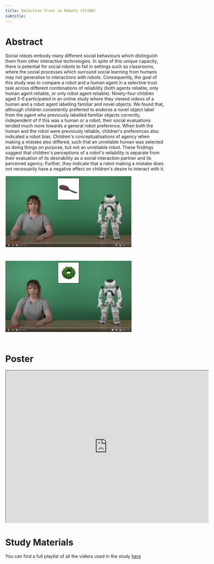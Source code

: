```yaml
---
title: Selective Trust in Robots (STiRO)
subtitle: 
---
```


# Abstract

Social robots embody many different social behaviours which distinguish them from other interactive technologies. In spite of this unique capacity, there is potential for social robots to fail in settings such as classrooms, where the social processes which surround social learning from humans may not generalise to interactions with robots. Consequently, the goal of this study was to compare a robot and a human agent in a selective trust task across different combinations of reliability (both agents reliable, only human agent reliable, or only robot agent reliable). Ninety-four children aged 3-6 participated in an online study where they viewed videos of a human and a robot agent labelling familiar and novel objects. We found that, although children consistently preferred to endorse a novel object label from the agent who previously labelled familiar objects correctly, independent of if this was a human or a robot, their social evaluations tended much more towards a general robot preference. When both the human and the robot were previously reliable, children's preferences also indicated a robot bias. Children's conceptualisations of agency when making a mistake also differed, such that an unreliable human was selected as doing things on purpose, but not an unreliable robot. These findings suggest that children's perceptions of a robot's reliability is separate from their evaluation of its desirability as a social interaction partner and its perceived agency. Further, they indicate that a robot making a mistake does not necessarily have a negative effect on children's desire to interact with it.

<img style="padding-bottom:25px" src="/assets/img/history.gif"
     width = "400"/>

<img style="padding-bottom:25px" src="/assets/img/test.gif"
     width = "400"/>

# Poster
<p style="text-align:center;">
<iframe src="https://drive.google.com/file/d/1uDfn5pzgRj9QR9uVPLxeozH6lnv-eBjp/preview" width="640" height="480" allow="autoplay"></iframe>
</p>

# Study Materials

You can find a full playlist of all the videos used in the study <a href="https://youtube.com/playlist?list=PLvLRx6TCbSjwq-0TYJYJMI7eZCPflj62i">here</a> 
